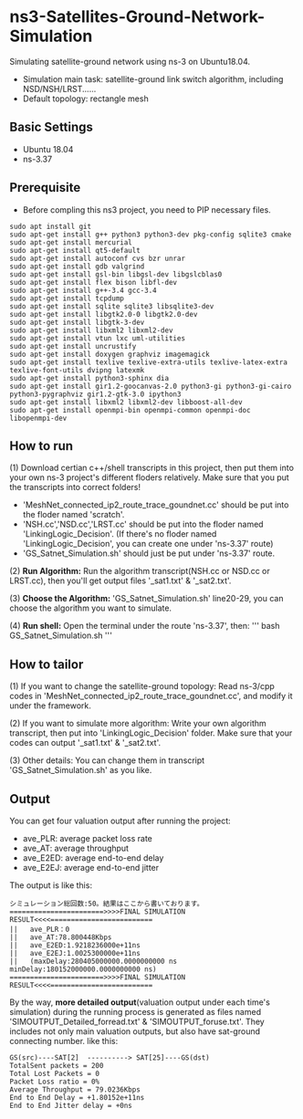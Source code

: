 # ns3-Satellites-Ground-Network-Simulation
Simulating satellite-ground network using ns-3 on Ubuntu18.04. 
- Simulation main task: satellite-ground link switch algorithm, including NSD/NSH/LRST......
- Default topology: rectangle mesh

## Basic Settings
- Ubuntu 18.04
- ns-3.37

## Prerequisite
- Before compling this ns3 project, you need to PIP necessary files.
```
sudo apt install git 
sudo apt-get install g++ python3 python3-dev pkg-config sqlite3 cmake
sudo apt-get install mercurial
sudo apt-get install qt5-default
sudo apt-get install autoconf cvs bzr unrar
sudo apt-get install gdb valgrind
sudo apt-get install gsl-bin libgsl-dev libgslcblas0
sudo apt-get install flex bison libfl-dev
sudo apt-get install g++-3.4 gcc-3.4
sudo apt-get install tcpdump
sudo apt-get install sqlite sqlite3 libsqlite3-dev
sudo apt-get install libgtk2.0-0 libgtk2.0-dev
sudo apt-get install libgtk-3-dev
sudo apt-get install libxml2 libxml2-dev
sudo apt-get install vtun lxc uml-utilities
sudo apt-get install uncrustify
sudo apt-get install doxygen graphviz imagemagick
sudo apt-get install texlive texlive-extra-utils texlive-latex-extra texlive-font-utils dvipng latexmk
sudo apt-get install python3-sphinx dia 
sudo apt-get install gir1.2-goocanvas-2.0 python3-gi python3-gi-cairo python3-pygraphviz gir1.2-gtk-3.0 ipython3
sudo apt-get install libxml2 libxml2-dev libboost-all-dev
sudo apt-get install openmpi-bin openmpi-common openmpi-doc libopenmpi-dev
```

## How to run
(1) Download certian c++/shell transcripts in this project, then put them into your own ns-3 project's different floders relatively. Make sure that you put the transcripts into correct folders!
- 'MeshNet_connected_ip2_route_trace_goundnet.cc' should be put into the floder named 'scratch'.
- 'NSH.cc','NSD.cc','LRST.cc' should be put into the floder named 'LinkingLogic_Decision'. 
(If there's no floder named 'LinkingLogic_Decision', you can create one under 'ns-3.37' route)
- 'GS_Satnet_Simulation.sh' should just be put under 'ns-3.37' route.

(2) **Run Algorithm:** Run the algorithm transcript(NSH.cc or NSD.cc or LRST.cc), then you'll get output files '_sat1.txt' & '_sat2.txt'.

(3) **Choose the Algorithm:** 'GS_Satnet_Simulation.sh' line20-29, you can choose the algorithm you want to simulate.

(4) **Run shell:** Open the terminal under the route 'ns-3.37', then:
'''
bash GS_Satnet_Simulation.sh
'''

## How to tailor

(1) If you want to change the satellite-ground topology: Read ns-3/cpp codes in 'MeshNet_connected_ip2_route_trace_goundnet.cc', and modify it under the framework.

(2) If you want to simulate more algorithm: Write your own algorithm transcript, then put into 'LinkingLogic_Decision' folder. Make sure that your codes can output '_sat1.txt' & '_sat2.txt'.

(3) Other details: You can change them in transcript 'GS_Satnet_Simulation.sh' as you like.


## Output
You can get four valuation output after running the project:
- ave_PLR: average packet loss rate
- ave_AT: average throughput
- ave_E2ED: average end-to-end delay
- ave_E2EJ: average end-to-end jitter

The output is like this:
```
シミュレーション総回数:50。結果はここから書いております。
=======================>>>>FINAL SIMULATION RESULT<<<<=========================
||   ave_PLR：0
||   ave_AT:78.800448Kbps
||   ave_E2ED:1.9218236000e+11ns
||   ave_E2EJ:1.0025300000e+11ns
||   (maxDelay:280405000000.0000000000 ns  minDelay:180152000000.0000000000 ns)
=======================>>>>FINAL SIMULATION RESULT<<<<=========================
```

By the way, **more detailed output**(valuation output under each time's simulation) during the running process is generated as files named 'SIMOUTPUT_Detailed_forread.txt' & 'SIMOUTPUT_foruse.txt'. They includes not only main valuation outputs, but also have sat-ground connecting number. like this:
```
GS(src)----SAT[2]  ----------> SAT[25]----GS(dst)
TotalSent packets = 200
Total Lost Packets = 0
Packet Loss ratio = 0%
Average Throughput = 79.0236Kbps
End to End Delay = +1.80152e+11ns
End to End Jitter delay = +0ns
```



